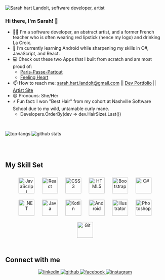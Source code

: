 
![Sarah hart Landolt, software developer, artist](https://github.com/sarah-hart-landolt/sarah-hart-landolt/blob/master/ProfileHeader.png)


### Hi there, I'm Sarah! 👋
- 💃🏻 I'm a software developer, an abstract artist, and a former French teacher who is often wearing red lipstick (hence my logo) and drinking La Croix.
- 🌱 I’m currently learning Android while sharpening my skills in C#, JavaScript, and React. 
- 💻 Check out these two Apps that I built from scratch and am most proud of:
     - [Paris-Passe-Partout](https://github.com/sarah-hart-landolt/Paris-Passe-Partout) 
     - [Feeling Heart](https://github.com/sarah-hart-landolt/Feeling-Heart-Chart)
- 📫 How to reach me: sarah.hart.landolt@gmail.com || [Dev Portfolio](https://sarah-hart-landolt.github.io/) || [Artist Site](https://www.sarahhartlandolt.com/)
- 😄 Pronouns: She/Her
- ⚡ Fun fact: I won "Best Hair" from my cohort at Nashville Software School due to my wild, untamable curly mane. 
     - Developers.OrderBy(dev => dev.HairSize).Last())

<br/>

![top-langs](https://github-readme-stats.vercel.app/api/top-langs?username=sarah-hart-landolt&show_icons=true&theme=radical)
![github stats](https://github-readme-stats.vercel.app/api?username=sarah-hart-landolt&show_icons=true&theme=radical)

<br/>
<br/>  



## My Skill Set  
<div align="center">  
<img style="margin: 10px" src="https://profilinator.rishav.dev/skills-assets/javascript-original.svg" alt="JavaScript" height="50" />  
<img style="margin: 10px" src="https://profilinator.rishav.dev/skills-assets/react-original-wordmark.svg" alt="React" height="50" />  
<img style="margin: 10px" src="https://profilinator.rishav.dev/skills-assets/css3-original-wordmark.svg" alt="CSS3" height="50" />  
<img style="margin: 10px" src="https://profilinator.rishav.dev/skills-assets/html5-original-wordmark.svg" alt="HTML5" height="50" />  
<img style="margin: 10px" src="https://profilinator.rishav.dev/skills-assets/bootstrap-plain.svg" alt="Bootstrap" height="50" />  
<img style="margin: 10px" src="https://profilinator.rishav.dev/skills-assets/csharp-original.svg" alt="C#" height="50" />  
<img style="margin: 10px" src="https://profilinator.rishav.dev/skills-assets/dot-net-original-wordmark.svg" alt=".NET" height="50" />  
<img style="margin: 10px" src="https://profilinator.rishav.dev/skills-assets/java-original-wordmark.svg" alt="Java" height="50" />  
<img style="margin: 10px" src="https://profilinator.rishav.dev/skills-assets/kotlinlang-icon.svg" alt="Kotlin" height="50" />  
<img style="margin: 10px" src="https://profilinator.rishav.dev/skills-assets/android-original-wordmark.svg" alt="Android" height="50" />  
<img style="margin: 10px" src="https://profilinator.rishav.dev/skills-assets/adobe_illustrator-icon.svg" alt="Illustrator" height="50" />  
<img style="margin: 10px" src="https://profilinator.rishav.dev/skills-assets/photoshop-plain.svg" alt="Photoshop" height="50" />  
<img style="margin: 10px" src="https://profilinator.rishav.dev/skills-assets/git-scm-icon.svg" alt="Git" height="50" />  
</div>  

<br/>  

## Connect with me  
<div align="center"><a href="https://www.linkedin.com/in/sarah-hart-landolt/" target="_blank">
<img src=https://img.shields.io/badge/linkedin-%231E77B5.svg?&style=for-the-badge&logo=linkedin&logoColor=white alt=linkedin style="margin-bottom: 5px;" />
</a>  
<a href="https://github.com/sarah-hart-landolt" target="_blank">
<img src=https://img.shields.io/badge/github-%2324292e.svg?&style=for-the-badge&logo=github&logoColor=white alt=github style="margin-bottom: 5px;" />
</a>
<a href="https://www.facebook.com/sarahhartart" target="_blank">
<img src=https://img.shields.io/badge/facebook-%232E87FB.svg?&style=for-the-badge&logo=facebook&logoColor=white alt=facebook style="margin-bottom: 5px;" />
</a>
<a href="https://instagram.com/sarah.hart.landolt" target="_blank">
<img src=https://img.shields.io/badge/instagram-%23000000.svg?&style=for-the-badge&logo=instagram&logoColor=white alt=instagram style="margin-bottom: 5px;" />
</a>

</div>  
  

<br/>  

<!--
**sarah-hart-landolt/sarah-hart-landolt** is a ✨ _special_ ✨ repository because its `README.md` (this file) appears on your GitHub profile.

Here are some ideas to get you started:
![github stats](https://github-readme-stats.vercel.app/api?username=sarah-hart-landolt)

- 🔭 I’m currently working on ...
- 🌱 I’m currently learning ...
- 👯 I’m looking to collaborate on ...
- 🤔 I’m looking for help with ...
- 💬 Ask me about ...
- 📫 How to reach me: ...
- 😄 Pronouns: ...
- ⚡ Fun fact: ...
-->
